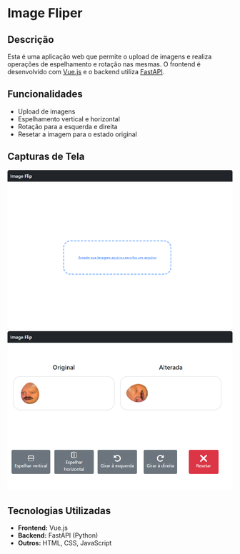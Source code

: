 # Image Fliper

## Descrição
Esta é uma aplicação web que permite o upload de imagens e realiza operações de espelhamento e rotação nas mesmas. O frontend é desenvolvido com [Vue.js](https://vuejs.org/) e o backend utiliza [FastAPI](https://fastapi.tiangolo.com/).

## Funcionalidades
- Upload de imagens
- Espelhamento vertical e horizontal
- Rotação para a esquerda e direita
- Resetar a imagem para o estado original

## Capturas de Tela
<img src="./screenshots/image-1.png" width="550" alt="Image Flip Project"/>
<img src="./screenshots/image.png" width="550" alt="Image Flip Project"/>

## Tecnologias Utilizadas
- **Frontend:** Vue.js
- **Backend:** FastAPI (Python)
- **Outros:** HTML, CSS, JavaScript